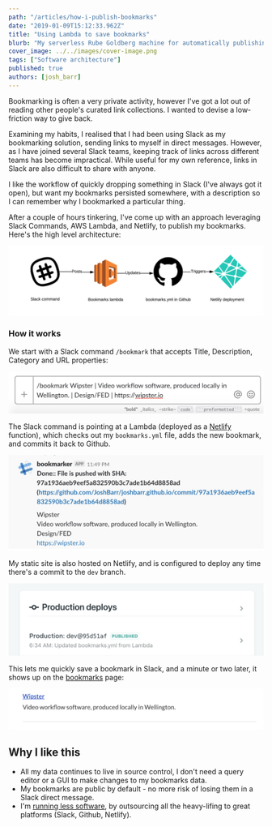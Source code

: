 ```yaml
---
path: "/articles/how-i-publish-bookmarks"
date: "2019-01-09T15:12:33.962Z"
title: "Using Lambda to save bookmarks"
blurb: "My serverless Rube Goldberg machine for automatically publishing interesting links to the bookmarks page"
cover_image: ../../images/cover-image.png
tags: ["Software architecture"]
published: true
authors: [josh_barr]
---
```


Bookmarking is often a very private activity, however I've got a lot out of reading other people's curated link collections. I wanted to devise a low-friction way to give back. 

Examining my habits, I realised that I had been using Slack as my bookmarking solution, sending links to myself in direct messages. However, as I have joined several Slack teams, keeping track of links across different teams has become impractical. While useful for my own reference, links in Slack are also difficult to share with anyone. 

I like the workflow of quickly dropping something in Slack (I've always got it open), but want my bookmarks persisted somewhere, with a description so I can remember why I bookmarked a particular thing. 

After a couple of hours tinkering, I've come up with an approach leveraging Slack Commands, AWS Lambda, and Netlify, to publish my bookmarks. Here's the high level architecture: 

![High level architecture](./bookmarks-hla.png)

### How it works

We start with a Slack command `/bookmark` that accepts Title, Description, Category and URL properties: 

![/bookmark command](./bookmarks-command.png)

The Slack command is pointing at a Lambda (deployed as a [Netlify](https://netlify.com/) function), which checks out my `bookmarks.yml` file, adds the new bookmark, and commits it back to Github. 

![/bookmark response](./bookmarks-response.png)

My static site is also hosted on Netlify, and is configured to deploy any time there's a commit to the `dev` branch.

![/bookmark deploy](./bookmarks-deploy.png)

This lets me quickly save a bookmark in Slack, and a minute or two later, it shows up on the [bookmarks](https://joshbarr.com/bookmarks) page: 

![/bookmarks page](./bookmarks-page.png)


## Why I like this 

* All my data continues to live in source control, I don't need a query editor or a GUI to make changes to my bookmarks data.
* My bookmarks are public by default - no more risk of losing them in a Slack direct message.
* I'm [running less software](https://www.intercom.com/blog/run-less-software/), by outsourcing all the heavy-lifing to great platforms (Slack, Github, Netlify). 
